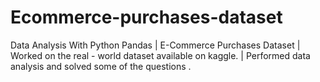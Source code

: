 # Ecommerce-purchases-dataset
Data Analysis With Python Pandas | E-Commerce Purchases Dataset | Worked on the real - world dataset available on kaggle. | Performed data analysis and solved some of the questions .
